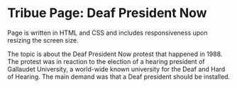 # Tribue Page: Deaf President Now

 Page is written in HTML and CSS and includes responsiveness upon resizing the screen size.
 
 The topic is about the Deaf President Now protest that happened in 1988. The protest was in reaction to 
 the election of a hearing president of Gallaudet University, a world-wide known university for the Deaf and 
 Hard of Hearing.  The main demand was that a Deaf president should be installed.
